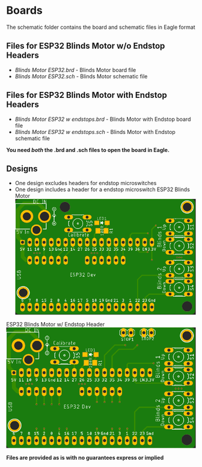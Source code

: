 # Boards
 The schematic folder contains the board and schematic files in Eagle format

## Files for ESP32 Blinds Motor w/o Endstop Headers
- _Blinds Motor ESP32.brd_ - Blinds Motor board file
- _Blinds Motor ESP32.sch_ - Blinds Motor schematic file

## Files for ESP32 Blinds Motor with Endstop Headers
- _Blinds Motor ESP32 w endstops.brd_ - Blinds Motor with Endstop board file
- _Blinds Motor ESP32 w endstops.sch_ - Blinds Motor with Endstop schematic file

**You need _both_ the .brd and .sch files to open the board in Eagle.**

## Designs
- One design excludes headers for endstop microswitches
- One design includes a header for a endstop microswitch
ESP32 Blinds Motor
![ESP32 Blinds Motor Board without Endstops](../assets/images/BlindsMotorBoard.png)

ESP32 Blinds Motor w/ Endstop Header
![ESP32 Blinds Motor Board with Endstops](../assets/images/BlindsMotorBoardEndstops.png)

**Files are provided as is with no guarantees express or implied**